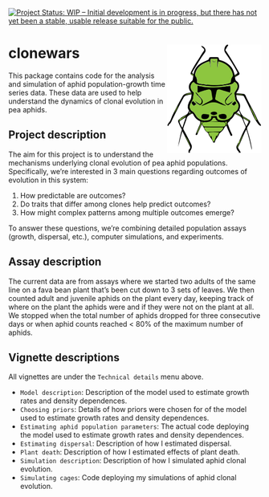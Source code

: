 
<!-- README.md is generated from README.Rmd. Please edit that file -->

[![Project Status: WIP – Initial development is in progress, but there
has not yet been a stable, usable release suitable for the
public.](http://www.repostatus.org/badges/latest/wip.svg)](http://www.repostatus.org/#wip)

# clonewars <img src="logo.svg" align="right" />

This package contains code for the analysis and simulation of aphid
population-growth time series data. These data are used to help
understand the dynamics of clonal evolution in pea aphids.

## Project description

The aim for this project is to understand the mechanisms underlying
clonal evolution of pea aphid populations. Specifically, we’re
interested in 3 main questions regarding outcomes of evolution in this
system:

1.  How predictable are outcomes?
2.  Do traits that differ among clones help predict outcomes?
3.  How might complex patterns among multiple outcomes emerge?

To answer these questions, we’re combining detailed population assays
(growth, dispersal, etc.), computer simulations, and experiments.

## Assay description

The current data are from assays where we started two adults of the same
line on a fava bean plant that’s been cut down to 3 sets of leaves. We
then counted adult and juvenile aphids on the plant every day, keeping
track of where on the plant the aphids were and if they were not on the
plant at all. We stopped when the total number of aphids dropped for
three consecutive days or when aphid counts reached \< 80% of the
maximum number of aphids.

## Vignette descriptions

All vignettes are under the `Technical details` menu above.

  - `Model description`: Description of the model used to estimate
    growth rates and density dependences.
  - `Choosing priors`: Details of how priors were chosen for of the
    model used to estimate growth rates and density dependences.
  - `Estimating aphid population parameters`: The actual code deploying
    the model used to estimate growth rates and density dependences.
  - `Estimating dispersal`: Description of how I estimated dispersal.
  - `Plant death`: Description of how I estimated effects of plant
    death.
  - `Simulation description`: Description of how I simulated aphid
    clonal evolution.
  - `Simulating cages`: Code deploying my simulations of aphid clonal
    evolution.

